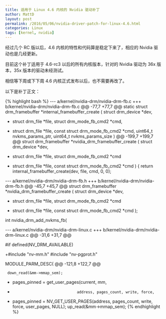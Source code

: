 ```yaml
---
title: 适用于 Linux 4.6 内核的 Nvidia 驱动补丁
author: MattD
layout: post
permalink: /2016/05/06/nvidia-driver-patch-for-linux-4.6.html
categories: Linux
tags: [kernel, nvidia]
---
```

经过几个 RC 版以后，4.6 内核的特性和代码算是稳定下来了，相应的 Nvidia 驱动也是几经更新。

目前这个补丁适用于 4.6-rc3 以后的所有内核版本，针对的 Nvidia 驱动为 36x 版本，35x 版本的驱动未经测试。

相信等下周或下下周 4.6 内核正式发布以后，也不需要再改了。

<!-- more -->

以下是补丁正文：

{% highlight bash %}
--- a/kernel/nvidia-drm/nvidia-drm-fb.c
+++ b/kernel/nvidia-drm/nvidia-drm-fb.c
@@ -77,7 +77,7 @@
 static struct drm_framebuffer *internal_framebuffer_create
 (
     struct drm_device *dev,
-    struct drm_file *file, struct drm_mode_fb_cmd2 *cmd,
+    struct drm_file *file, const struct drm_mode_fb_cmd2 *cmd,
     uint64_t nvkms_params_ptr,
     uint64_t nvkms_params_size
 )
@@ -199,7 +199,7 @@
 struct drm_framebuffer *nvidia_drm_framebuffer_create
 (
     struct drm_device *dev,
-    struct drm_file *file, struct drm_mode_fb_cmd2 *cmd
+    struct drm_file *file, const struct drm_mode_fb_cmd2 *cmd
 )
 {
     return internal_framebuffer_create(dev, file, cmd, 0, 0);

--- a/kernel/nvidia-drm/nvidia-drm-fb.h
+++ b/kernel/nvidia-drm/nvidia-drm-fb.h
@@ -45,7 +45,7 @@
 struct drm_framebuffer *nvidia_drm_framebuffer_create
 (
     struct drm_device *dev,
-    struct drm_file *file, struct drm_mode_fb_cmd2 *cmd
+    struct drm_file *file, const struct drm_mode_fb_cmd2 *cmd
 );
 
 int nvidia_drm_add_nvkms_fb(

--- a/kernel/nvidia-drm/nvidia-drm-linux.c
+++ b/kernel/nvidia-drm/nvidia-drm-linux.c
@@ -31,6 +31,7 @@
 
 #if defined(NV_DRM_AVAILABLE)
 
+#include "nv-mm.h"
 #include "nv-pgprot.h"
 
 MODULE_PARM_DESC(
@@ -121,8 +122,7 @@
 
     down_read(&mm->mmap_sem);
 
-    pages_pinned = get_user_pages(current, mm,
-                                  address, pages_count, write, force,
+    pages_pinned = NV_GET_USER_PAGES(address, pages_count, write, force,
                                   user_pages, NULL);
     up_read(&mm->mmap_sem);
{% endhighlight %}
